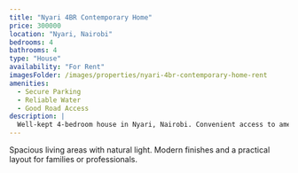 ```yaml
---
title: "Nyari 4BR Contemporary Home"
price: 300000
location: "Nyari, Nairobi"
bedrooms: 4
bathrooms: 4
type: "House"
availability: "For Rent"
imagesFolder: /images/properties/nyari-4br-contemporary-home-rent
amenities:
  - Secure Parking
  - Reliable Water
  - Good Road Access
description: |
  Well-kept 4-bedroom house in Nyari, Nairobi. Convenient access to amenities and transport. Book a viewing.
---
```


Spacious living areas with natural light. Modern finishes and a practical layout for families or professionals.